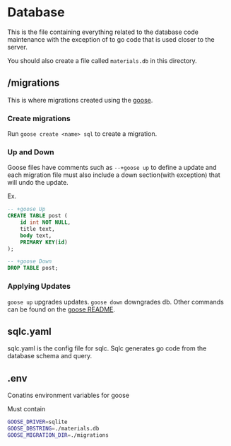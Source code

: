 # Database

This is the file containing everything related to the database code maintenance with the exception of to go code that is used closer to the server.

You should also create a file called `materials.db` in this directory.

## /migrations

This is where migrations created using the [goose](https://github.com/pressly/goose).

### Create migrations

Run `goose create <name> sql` to create a migration.

### Up and Down

Goose files have comments such as `--+goose up` to define a update and each migration file must also include a down section(with exception) that will undo the update.
<br>

Ex.

```sql
-- +goose Up
CREATE TABLE post (
    id int NOT NULL,
    title text,
    body text,
    PRIMARY KEY(id)
);

-- +goose Down
DROP TABLE post;
```

### Applying Updates

`goose up` upgrades updates.
`goose down` downgrades db.
Other commands can be found on the [goose README](https://github.com/pressly/goose).

## sqlc.yaml

sqlc.yaml is the config file for sqlc.
Sqlc generates go code from the database schema and query.

## .env

Conatins environment variables for goose

Must contain
<br>

```Bash
GOOSE_DRIVER=sqlite
GOOSE_DBSTRING=./materials.db
GOOSE_MIGRATION_DIR=./migrations
```
